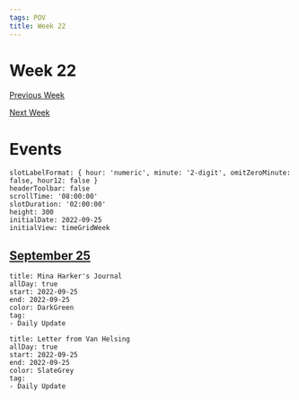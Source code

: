 ```yaml
---
tags: POV
title: Week 22
---
```


# Week 22

[Previous Week](2022-W39)

[Next Week](2022-W41)

# Events

```itinerary
slotLabelFormat: { hour: 'numeric', minute: '2-digit', omitZeroMinute: false, hour12: false }
headerToolbar: false
scrollTime: '08:00:00'
slotDuration: '02:00:00'
height: 300
initialDate: 2022-09-25
initialView: timeGridWeek
```

## [September 25](2022-09-25.md)

```itinerary-event
title: Mina Harker's Journal
allDay: true
start: 2022-09-25
end: 2022-09-25
color: DarkGreen
tag:
- Daily Update
```

```itinerary-event
title: Letter from Van Helsing
allDay: true
start: 2022-09-25
end: 2022-09-25
color: SlateGrey
tag:
- Daily Update
```